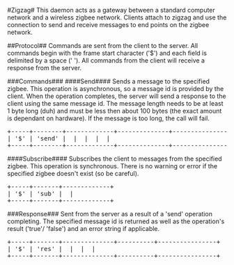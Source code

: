 #Zigzag#
This daemon acts as a gateway between a standard computer network and a
wireless zigbee network. Clients attach to zigzag and use the connection
to send and receive messages to end points on the zigbee network.

##Protocol##
Commands are sent from the client to the server. All commands begin with the
frame start character ('$') and each field is delimited by a space (' '). All
commands from the client will receive a response from the server.

###Commands###
####Send####
Sends a message to the specified zigbee. This operation is asynchronous, so a
message id is provided by the client. When the operation completes, the server
will send a response to the client using the same message id. The message
length needs to be at least 1 byte long (duh) and must be less then about 100
bytes (the exact amount is dependant on hardware). If the message is too long,
the call will fail.

<pre>
+-----+--------+-------------+--------------+------------------+-----------+
| '$' | 'send' | <zigbee id> | <message id> | <message length> | <message> |
+-----+--------+-------------+--------------+------------------+-----------+
</pre>

####Subscribe####
Subscribes the client to messages from the specified zigbee. This operation is
synchronous. There is no warning or error if the specified zigbee doesn't
exist (so be careful).

<pre>
+-----+-------+-------------+
| '$' | 'sub' | <zigbee id> |
+-----+-------+-------------+
</pre>

###Response###
Sent from the server as a result of a 'send' operation completing. The
specified message id is returned as well as the operation's result ('true'/
'false') and an error string if applicable.

<pre>
+-----+-------+--------------+----------+----------------+
| '$' | 'res' | <message id> | <result> | <error string> |
+-----+-------+--------------+----------+----------------+
</pre>

